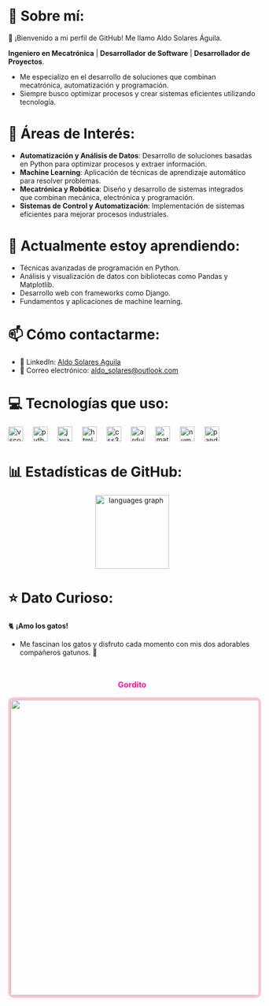 # 💫 Sobre mí:

👋 ¡Bienvenido a mi perfil de GitHub! Me llamo Aldo Solares Águila.

**Ingeniero en Mecatrónica** | **Desarrollador de Software** | **Desarrollador de Proyectos**.

- Me especializo en el desarrollo de soluciones que combinan mecatrónica, automatización y programación.
- Siempre busco optimizar procesos y crear sistemas eficientes utilizando tecnología.  

# 🔭 Áreas de Interés:

- **Automatización y Análisis de Datos**: Desarrollo de soluciones basadas en Python para optimizar procesos y extraer información.
- **Machine Learning**: Aplicación de técnicas de aprendizaje automático para resolver problemas.
- **Mecatrónica y Robótica**: Diseño y desarrollo de sistemas integrados que combinan mecánica, electrónica y programación.
- **Sistemas de Control y Automatización**: Implementación de sistemas eficientes para mejorar procesos industriales.


# 🌱 Actualmente estoy aprendiendo:

- Técnicas avanzadas de programación en Python.
- Análisis y visualización de datos con bibliotecas como Pandas y Matplotlib.
- Desarrollo web con frameworks como Django.
- Fundamentos y aplicaciones de machine learning.


# 📫 Cómo contactarme:

- 💼 LinkedIn: [Aldo Solares Aguila](https://www.linkedin.com/in/aldo-solares-aguila-865856195/)
- 📧 Correo electrónico: aldo_solares@outlook.com


# 💻 Tecnologías que uso:

<div align="left">
  <img src="https://cdn.jsdelivr.net/gh/devicons/devicon/icons/vscode/vscode-original.svg" height="30" alt="vscode logo"  />
  <img width="12" />
  <img src="https://cdn.jsdelivr.net/gh/devicons/devicon/icons/python/python-original.svg" height="30" alt="python logo"  />
  <img width="12" />
  <img src="https://cdn.jsdelivr.net/gh/devicons/devicon/icons/javascript/javascript-original.svg" height="30" alt="javascript logo"  />
  <img width="12" />
  <img src="https://cdn.jsdelivr.net/gh/devicons/devicon/icons/html5/html5-original.svg" height="30" alt="html5 logo"  />
  <img width="12" />
  <img src="https://cdn.jsdelivr.net/gh/devicons/devicon/icons/css3/css3-original.svg" height="30" alt="css3 logo"  />
  <img width="12" />
  <img src="https://cdn.jsdelivr.net/gh/devicons/devicon/icons/arduino/arduino-original.svg" height="30" alt="arduino logo"  />
  <img width="12" />
  <img src="https://cdn.jsdelivr.net/gh/devicons/devicon/icons/matlab/matlab-original.svg" height="30" alt="matlab logo"  />
  <img width="12" />
  <img src="https://cdn.jsdelivr.net/gh/devicons/devicon/icons/numpy/numpy-original.svg" height="30" alt="numpy logo"  />
  <img width="12" />
  <img src="https://cdn.jsdelivr.net/gh/devicons/devicon/icons/pandas/pandas-original.svg" height="30" alt="pandas logo"  />
</div>

# 📊 Estadísticas de GitHub:

<div align="center">
  <img src="https://github-readme-stats.vercel.app/api/top-langs?username=Aldo-Solares&locale=es&hide_title=false&layout=compact&card_width=320&langs_count=5&theme=dracula&hide_border=false" height="150" alt="languages graph"  />
</div>


# ⭐ Dato Curioso:

🐈 **¡Amo los gatos!**

- Me fascinan los gatos y disfruto cada momento con mis dos adorables compañeros gatunos. 🐾

<br clear="both">

<div align="center">
    <p style="color:#ff1493; font-size:16px;"><b>Gordito</b></p>
    <img src="https://i.postimg.cc/Prs78Xhj/IMG-9869.jpg" width="600" style="border: 5px solid pink; border-radius: 10px;">
</div>
